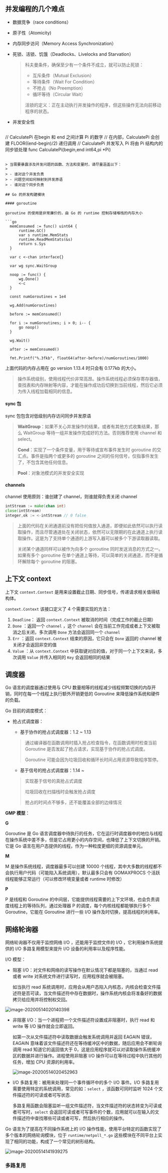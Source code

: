 ## 并发编程的几个难点

- 数据竞争（race conditions）

- 原子性（Atomicity)

- 内存同步访问（Memory  Access Synchronization）

- 死锁、活锁、饥饿（Deadlocks、Livelocks and Starvation）

  > 科夫曼条件，确保至少有一个条件不成立，就可以防止死锁：
  >
  > - 互斥条件（Mutual Exclusion）
  > - 等待条件（Wait For Condition）
  > - 不抢占（No Preemption）
  > - 循环等待（Circular Wait）
  >
  > 活锁的定义：正在主动执行并发操作的程序，但这些操作无法向前移动程序的状态。

- 并发安全性

  ```go
// CalculatePi 在begin 和 end 之间计算 Pi 的数字
  // 在内部，CalculatePi 会创建 FLOOR((end-begin)/2) 递归调用
  // CalculatePi 并发写入 Pi 将由 Pi 结构内的同步锁处理
  func CalculatePi(begin,end int64,pi *Pi)
  ```
  
  > 当需要暴露涉及并发问题的函数、方法和变量时，请尽量涵盖以下：
  >
  > - 谁对这个并发负责
  > - 问题空间如何映射到并发原语
  > - 谁对这个同步负责
  
## Go 的并发构建模块

#### goroutine

goroutine 的使用是非常廉价的，由 Go 的 runtime 控制存储堆栈的内存大小

```go
	memConsumed := func() uint64 {
		runtime.GC()
		var s runtime.MemStats
		runtime.ReadMemStats(&s)
		return s.Sys
	}

	var c <-chan interface{}

	var wg sync.WaitGroup

	noop := func() {
  		wg.Done()
  		<-c
  	}
  
  	const numGoroutines = 1e4
  
  	wg.Add(numGoroutines)
  
  	before := memConsumed()
  
  	for i := numGoroutines; i > 0; i-- {
  		go noop()
  	}
  
  	wg.Wait()
  
  	after := memConsumed()
  
  	fmt.Printf("%.3fkb", float64(after-before)/numGoroutines/1000)
  
```

  上面代码的内存占用在 go version 1.13.4 时只会有 0.177kb 的大小。

  > 操作系统级别，使用线程代价非常高昂。操作系统线程必须保存寄存器值，查找表和内存映射等内容，才能在操作成功后切换到当前线程，然后它必须为传入线程加载相同的信息。

#### sync 包

sync 包包含对低级别内存访问同步并发原语

> **WaitGroup**：如果不关心并发操作的结果，或者有其他方式收集结果，那么 WaitGroup 等待一组并发操作完成好的方法。否则推荐使用 channel 和 select。
>
> **Cond**：实现了一个条件变量，用于等待或宣布事件发生时 goroutine 的交汇点。事件是指两个或更多的 goroutine 之间的任何信号，仅指事件发生了，不包含其他任何信息。
>
> **Pool**：对象池模式的并发安全实现

#### channels

channel 使用原则：谁创建了 channel，则谁就得负责关闭 channel

```go
intStream := make(chan int)
close(intStream)
integer,ok := <-intStream // 0 false
```

> 上面的代码在关闭通道前没有把任何值放入通道，即便如此依然可以执行读取操作，而且尽管通道处在关闭状态，依然可以无限期的在此通道上执行读取操作。这是为了支持单个通道的上游写入器可以被多个下游读取器读取。
>
> 关闭某个通道同样可以被作为向多个 goroutine 同时发送消息的方式之一。如果有多个 goroutine 在单个通道上等待，可以简单的关闭通道，而不是循环解除每个 goroutine 的阻塞。

## 上下文 context

上下文 `context.Context` 是用来设置截止日期、同步信号，传递请求相关值得结构体。

`context.Context` 该接口定义了 4 个需要实现的方法：

1. `Deadline`： 返回 `context.Context` 被取消的时间（完成工作的截止日期）
2. `Done` ：返回一个 `channel` ，这个 `channel` 会在当前工作完成或者上下文被取消之后关闭，多次调用 `Done` 方法会返回同一个 `channel` 
3. `Err` ：返回 `context.Context` 结束的原因，它只会在 `Done` 返回的 channel 被关闭才会返回非空的值
4. `Value` ：从 `context.Context` 中获取键对应的值，对于同一个上下文来说，多次调用 `Value` 并传入相同的 `Key` 会返回相同的结果

## 调度器

Go 语言的调度器通过使用与 CPU 数量相等的线程减少线程频繁切换的内存开销，同时在每一个线程上执行额外开销更低的 Goroutine 来降低操作系统和硬件的负载。

Go 目前的调度模式：

- 抢占式调度器：

  - 基于协作的抢占式调度器：1.2 ~ 1.13

  > 通过编译器在函数调用时插入抢占检查指令，在函数调用时检查当前 Goroutine 是否发起了抢占请求，实现基于协作的抢占式调度。
  >
  > Goroutine 可能会因为垃圾回收和循环长时间占用资源导致程序暂停。

  - 基于信号的抢占式调度器：1.14 ~ 

  > 实现基于信号的真抢占式调度
  >
  > 垃圾回收在扫描栈时会触发抢占调度
  >
  > 抢占的时间点不够多，还不能覆盖全部的边缘情况

**GMP 模型**：

**G**

Goroutine 是 Go 语言调度器中待执行的任务，它在运行时调度器中的地位与线程在操作系统中差不多，但是它占用更小的内存空间，也降低了上下文切换的开销。它是 Go 语言在用户态提供的线程，作为一种粒度更细的资源调度单元。

**M**

M 是操作系统线程，调度器最多可以创建 10000 个线程，其中大多数的线程都不会执行用户代码（可能陷入系统调用），默认最多只会有 GOMAXPROCS 个活跃线程能够正常运行（可以修改环境变量或者 runtime 时修改）

**P**

P 是线程和 Goroutine 的中间层，它能提供线程需要的上下文环境，也会负责调度线程上的等待队列，通过处理器 P 的调度，每个内核线程都能够执行多个 Goroutine，它能在 Goroutine 进行一些 I/O 操作及时切换，提高线程的利用率。



## 网络轮询器

网络轮询器不仅用于监控网络 I/O ，还能用于监控文件的 I/O ，它利用操作系统提供的 I/O 多路复用模型来提升 I/O 设备的利用率以及程序性能。

I/O 模型：

- 阻塞 I/O：对文件和网络的读写操作在默认情况下都是阻塞的，当通过 read 或者 write 对系统文件进行读写时，应用程序就会被阻塞。

  如当执行 read 系统调用时，应用会从用户态陷入内核态，内核会检查文件描述符是否可读，当文件描述符中存在数据时，操作系统内核会将准备好的数据拷贝给应用并将控制权交回。

![image-20200514020140398](并发编程.assets/image-20200514020140398.png)

- 非阻塞 I/O：当一个进程把一个文件描述符设置成非阻塞时，执行 read 和 write 等 I/O 操作就会立即返回。

  如第一次从文件描述符中读取数据会触发系统调用并返回 EAGAIN 错误，EAGAIN 意味着该文件描述符还在等待缓冲区中的数据，随后应用会不断轮询调用 read 知道它的返回值大于 0，这是应用程序就可以对读取操作系统缓冲区的数据并进行操作。进程使用非阻塞 I/O 操作可以在等待过程中执行其他的任务，增加 CPU 资源的利用率。

  ![image-20200514020452963](并发编程.assets/image-20200514020452963.png)

- I/O 多路复用：被用来处理同一个事件循环中的多个 I/O 事件。I/O 多路复用需要使用特定的系统调用，常见的如：`select` ，该函数可同时监听 1024 个文件描述符的可读或者可写状态.

  多路复用函数会阻塞监听一组文件描述符，当文件描述符的状态转变为可读或者可写时，`select` 会返回可读或者可写事件的个数，应用就可以在输入的文件描述符中查找哪些可读或者可写，然后执行相应的操作。

Go 语言为了提高在不同操作系统上的 I/O 操作性能，使用平台特定的函数实现了多个版本的网络轮询模块，位于 `runtime/netpoll_*.go` 这些模块在不同平台上实现了相同的功能，构成了一个常见的树形结构。

![image-20200514141939275](并发编程.assets/image-20200514141939275.png)

### 多路复用

